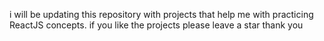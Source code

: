 i will be updating this repository with projects that help me with practicing ReactJS concepts.
if you like the projects please leave a star
thank you
